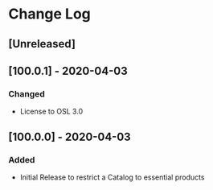 # Change Log

## [Unreleased]

## [100.0.1] - 2020-04-03
### Changed
- License to OSL 3.0

## [100.0.0] - 2020-04-03
### Added
- Initial Release to restrict a Catalog to essential products